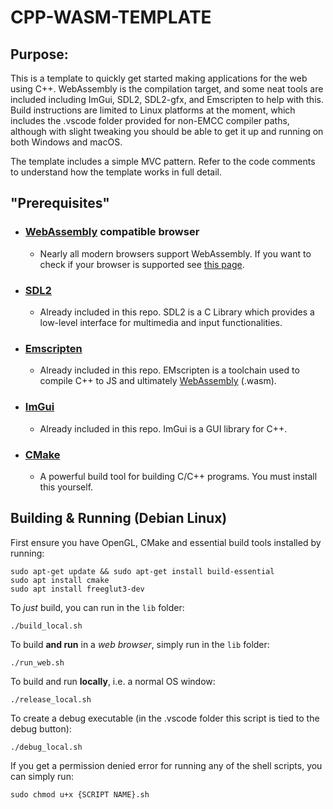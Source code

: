 # CPP-WASM-TEMPLATE 
## Purpose:
This is a template to quickly get started making applications for the web using C++. WebAssembly is the compilation target, and some neat tools are included including ImGui, SDL2, SDL2-gfx, and Emscripten to help with this.
Build instructions are limited to Linux platforms at the moment, which includes the .vscode folder provided for non-EMCC compiler paths, although with slight tweaking you should be able to get it up and running on both Windows and macOS.

The template includes a simple MVC pattern. Refer to the code comments to understand how the template works in full detail.

## "Prerequisites"
- ### [WebAssembly](https://developer.mozilla.org/en-US/docs/WebAssembly) compatible browser
  - Nearly all modern browsers support WebAssembly. If you want to check if your browser is supported see [this page](https://caniuse.com/wasm).
- ### [SDL2](https://www.libsdl.org/)
  - Already included in this repo. SDL2 is a C Library which provides a low-level interface for multimedia and input functionalities.
- ### [Emscripten](https://emscripten.org/index.html)
  - Already included in this repo. EMscripten is a toolchain used to compile C++ to JS and ultimately [WebAssembly](https://developer.mozilla.org/en-US/docs/WebAssembly) (.wasm).
- ### [ImGui](https://github.com/ocornut/imgui)
  - Already included in this repo. ImGui is a GUI library for C++.
- ### [CMake](https://cmake.org/)
  - A powerful build tool for building C/C++ programs. You must install this yourself.
 
## Building & Running (Debian Linux)
First ensure you have OpenGL, CMake and essential build tools installed by running:
```
sudo apt-get update && sudo apt-get install build-essential
sudo apt install cmake
sudo apt install freeglut3-dev
```
To *just* build, you can run in the ``lib`` folder:
```
./build_local.sh
```

To build **and run** in a *web browser*, simply run in the ``lib`` folder:
```
./run_web.sh
```
To build and run **locally**, i.e. a normal OS window:
```
./release_local.sh
```
To create a debug executable (in the .vscode folder this script is tied to the debug button):
```
./debug_local.sh
```
If you get a permission denied error for running any of the shell scripts, you can simply run:

```
sudo chmod u+x {SCRIPT NAME}.sh
```

